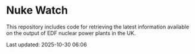 # Nuke Watch

This repository includes code for retrieving the latest information available on the output of EDF nuclear power plants in the UK.

Last updated: 2025-10-30 06:06